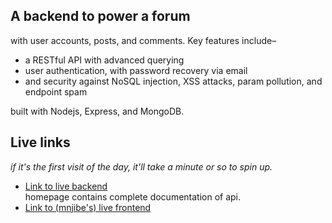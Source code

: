 ## **A backend to power a forum**
with user accounts, posts, and comments. Key features include– 
- a RESTful API with advanced querying
- user authentication, with password recovery via email
- and security against NoSQL injection, XSS attacks, param pollution, and endpoint spam

built with Nodejs, Express, and MongoDB.

## Live links
*if it's the first visit of the day, it'll take a minute or so to spin up.*

- [Link to live backend](https://forum-backend-czwd.onrender.com/) <br/>
    homepage contains complete documentation of api. 
- [Link to (mnjibe's) live frontend]()
